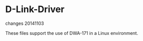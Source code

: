 D-Link-Driver
=============

changes 20141103

These files support the use of DWA-171 in a Linux environment.
